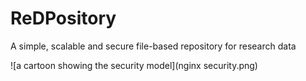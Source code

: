 # ReDPository

A simple, scalable and secure file-based repository for research data

![a cartoon showing the security model](nginx security.png)
